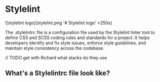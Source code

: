 # Stylelint

![stylelint logo](stylelint.png '# Stylelint logo' =250x)

The .stylelintrc file is a configuration file used by the Stylelint linter tool to define CSS and SCSS coding rules and standards for a project. It helps developers identify and fix style issues, enforce style guidelines, and maintain style consistency across the codebase.

// TODO get with Richard what stacks do they use

## <TBD>

## What's a Stylelintrc file look like?

```json

```
